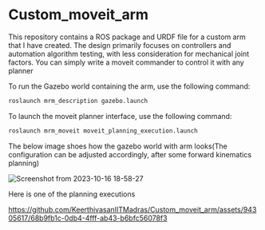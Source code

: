 # Custom_moveit_arm

This repository contains a ROS package and URDF file for a custom arm that I have created. The design primarily focuses on controllers and automation algorithm testing, with less consideration for mechanical joint factors. You can simply write a moveit commander to control it with any planner

To run the Gazebo world containing the arm, use the following command:

```bash
roslaunch mrm_description gazebo.launch
```
To launch the moveit planner interface, use the following command:

```bash
roslaunch mrm_moveit moveit_planning_execution.launch
```

The below image shoes how the gazebo world with arm looks(The configuration can be adjusted accordingly, after some forward kinematics planning)

![Screenshot from 2023-10-16 18-58-27](https://github.com/KeerthivasanIITMadras/Custom_moveit_arm/assets/94305617/899e495f-fa43-4e16-97df-43689e1fe24d)

<p>Here is one of the planning executions</p>



https://github.com/KeerthivasanIITMadras/Custom_moveit_arm/assets/94305617/68b9fb1c-0db4-4fff-ab43-b6bfc56078f3

